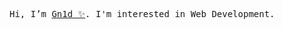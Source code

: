 <!-- ### Hi there 👋 . I'm Caven ✨. 

### GitHub stats:

<img align="center" src="https://github-readme-stats.vercel.app/api?username=keyding&show_icons=true&theme=merko" />
<img align="center" src="https://github-readme-stats.vercel.app/api/top-langs/?username=keyding&theme=merko" />

### Languages and Tools:

<img align="left" alt="HTML" width="26px" src="https://raw.githubusercontent.com/github/explore/master/topics/html/html.png" />
<img align="left" alt="CSS" width="26px" src="https://raw.githubusercontent.com/github/explore/master/topics/css/css.png" />
<img align="left" alt="Sass" width="26px" src="https://raw.githubusercontent.com/github/explore/master/topics/sass/sass.png" />
<img align="left" alt="JavaScript" width="26px" src="https://raw.githubusercontent.com/github/explore/master/topics/javascript/javascript.png" />
<img align="left" alt="TypeScript" width="26px" src="https://raw.githubusercontent.com/github/explore/master/topics/typescript/typescript.png" />
<img align="left" alt="Vue" width="26px" src="https://raw.githubusercontent.com/github/explore/master/topics/vue/vue.png" />
<!-- <img align="left" alt="React" width="26px" src="https://raw.githubusercontent.com/github/explore/master/topics/react/react.png" /> -->
<!-- <img align="left" alt="Node.js" width="26px" src="https://raw.githubusercontent.com/github/explore/master/topics/nodejs/nodejs.png" /> -->
<!-- <img align="left" alt="Deno" width="26px" src="https://raw.githubusercontent.com/github/explore/master/topics/deno/deno.png" /> -->
<!-- <img align="left" alt="MongoDB" width="26px" src="https://raw.githubusercontent.com/github/explore/master/topics/mongodb/mongodb.png" /> -->
<!-- <img align="left" alt="Git" width="26px" src="https://raw.githubusercontent.com/github/explore/master/topics/git/git.png" /> -->
<!-- <img align="left" alt="Github" width="26px" src="https://raw.githubusercontent.com/github/explore/master/topics/github/github.png" />
<img align="left" alt="Terminal" width="26px" src="https://raw.githubusercontent.com/github/explore/master/topics/terminal/terminal.png" />
<img align="left" alt="Vim" width="26px" src="https://raw.githubusercontent.com/github/explore/master/topics/vim/vim.png" />
<img align="left" alt="Swift" width="26px" src="https://raw.githubusercontent.com/github/explore/master/topics/swift/swift.png" /> -->

 
<p align="left">
  <samp>Hi, I’m <a href="https://github.com/keyding">Gn1d ✨</a>. I'm interested in Web Development. </samp>
</p>
